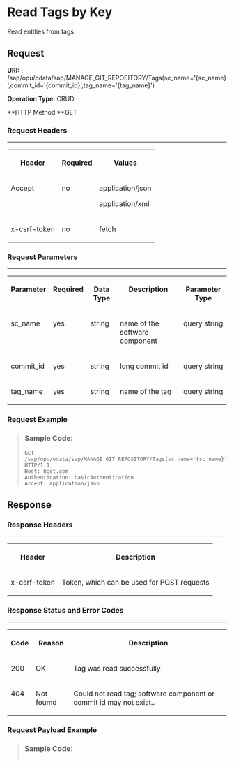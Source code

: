 <!-- loiobe7279a64db440e7844e1010ff9826cc -->

# Read Tags by Key

Read entities from tags.



<a name="loiobe7279a64db440e7844e1010ff9826cc__section_y3t_354_bpb"/>

## Request

**URI:** : /sap/opu/odata/sap/MANAGE\_GIT\_REPOSITORY/Tags\(sc\_name='\{sc\_name\}',commit\_id='\{commit\_id\}',tag\_name='\{tag\_name\}'\)

**Operation Type:** CRUD

**HTTP Method:**GET



### Request Headers

****


<table>
<tr>
<th valign="top">

Header

</th>
<th valign="top">

Required

</th>
<th valign="top">

Values

</th>
</tr>
<tr>
<td valign="top">

Accept

</td>
<td valign="top">

no

</td>
<td valign="top">

application/json

application/xml

</td>
</tr>
<tr>
<td valign="top">

x-csrf-token

</td>
<td valign="top">

no

</td>
<td valign="top">

fetch

</td>
</tr>
</table>



### Request Parameters

****


<table>
<tr>
<th valign="top">

Parameter

</th>
<th valign="top">

Required

</th>
<th valign="top">

Data Type

</th>
<th valign="top">

Description

</th>
<th valign="top">

Parameter Type

</th>
</tr>
<tr>
<td valign="top">

sc\_name

</td>
<td valign="top">

yes

</td>
<td valign="top">

string

</td>
<td valign="top">

name of the software component

</td>
<td valign="top">

query string

</td>
</tr>
<tr>
<td valign="top">

commit\_id

</td>
<td valign="top">

yes

</td>
<td valign="top">

string

</td>
<td valign="top">

long commit id

</td>
<td valign="top">

query string

</td>
</tr>
<tr>
<td valign="top">

tag\_name

</td>
<td valign="top">

yes

</td>
<td valign="top">

string

</td>
<td valign="top">

name of the tag

</td>
<td valign="top">

query string

</td>
</tr>
</table>



### Request Example

> ### Sample Code:  
> ```
> GET /sap/opu/odata/sap/MANAGE_GIT_REPOSITORY/Tags(sc_name='{sc_name}',commit_id='{commit_id}',tag_name='{tag_name}') 
> HTTP/1.1
> Host: host.com
> Authentication: basicAuthentication
> Accept: application/json
> 
> ```



<a name="loiobe7279a64db440e7844e1010ff9826cc__section_tbd_zq4_bpb"/>

## Response



### Response Headers

****


<table>
<tr>
<th valign="top">

Header

</th>
<th valign="top">

Description

</th>
</tr>
<tr>
<td valign="top">

x-csrf-token

</td>
<td valign="top">

Token, which can be used for POST requests

</td>
</tr>
</table>



### Response Status and Error Codes

****


<table>
<tr>
<th valign="top">

Code

</th>
<th valign="top">

Reason

</th>
<th valign="top">

Description

</th>
</tr>
<tr>
<td valign="top">

200

</td>
<td valign="top">

OK

</td>
<td valign="top">

Tag was read successfully

</td>
</tr>
<tr>
<td valign="top">

404

</td>
<td valign="top">

Not foumd

</td>
<td valign="top">

Could not read tag; software component or commit id may not exist..

</td>
</tr>
</table>



### Request Payload Example

> ### Sample Code:  
> ```
> 
> ```

